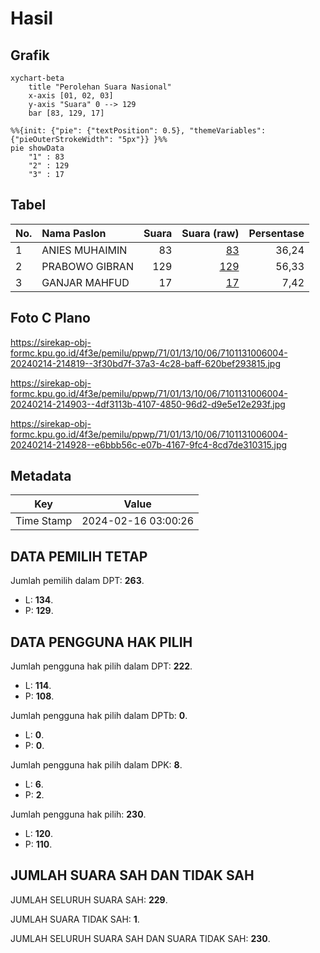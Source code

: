 # Hasil

## Grafik

```mermaid
xychart-beta
    title "Perolehan Suara Nasional"
    x-axis [01, 02, 03]
    y-axis "Suara" 0 --> 129
    bar [83, 129, 17]
```

```mermaid
%%{init: {"pie": {"textPosition": 0.5}, "themeVariables": {"pieOuterStrokeWidth": "5px"}} }%%
pie showData
    "1" : 83
    "2" : 129
    "3" : 17
```

## Tabel

| No. | Nama Paslon    | Suara | Suara (raw) | Persentase |
|:--- |:-------------- | -----:| -----------:| ----------:|
| 1   | ANIES MUHAIMIN | 83    | [83][p-1]   | 36,24      |
| 2   | PRABOWO GIBRAN | 129   | [129][p-2]  | 56,33      |
| 3   | GANJAR MAHFUD  | 17    | [17][p-3]   | 7,42       |


[p-1]: https://github.com/gigit-pemilu/pemilu-2024/blob/main/pilpres/hitung-suara/sub/71-sulawesi-utara/sub/01-bolaang-mongondow/sub/13-bolaang/sub/1006-inobonto-(kel)/sub/004-tps/sub/paslon-1.txt
[p-2]: https://github.com/gigit-pemilu/pemilu-2024/blob/main/pilpres/hitung-suara/sub/71-sulawesi-utara/sub/01-bolaang-mongondow/sub/13-bolaang/sub/1006-inobonto-(kel)/sub/004-tps/sub/paslon-2.txt
[p-3]: https://github.com/gigit-pemilu/pemilu-2024/blob/main/pilpres/hitung-suara/sub/71-sulawesi-utara/sub/01-bolaang-mongondow/sub/13-bolaang/sub/1006-inobonto-(kel)/sub/004-tps/sub/paslon-3.txt

## Foto C Plano

https://sirekap-obj-formc.kpu.go.id/4f3e/pemilu/ppwp/71/01/13/10/06/7101131006004-20240214-214819--3f30bd7f-37a3-4c28-baff-620bef293815.jpg

https://sirekap-obj-formc.kpu.go.id/4f3e/pemilu/ppwp/71/01/13/10/06/7101131006004-20240214-214903--4df3113b-4107-4850-96d2-d9e5e12e293f.jpg

https://sirekap-obj-formc.kpu.go.id/4f3e/pemilu/ppwp/71/01/13/10/06/7101131006004-20240214-214928--e6bbb56c-e07b-4167-9fc4-8cd7de310315.jpg


## Metadata

| Key        | Value               |
| ---------- | ------------------- |
| Time Stamp | 2024-02-16 03:00:26 |


## DATA PEMILIH TETAP

Jumlah pemilih dalam DPT: **263**.
 * L: **134**.
 * P: **129**.

## DATA PENGGUNA HAK PILIH

Jumlah pengguna hak pilih dalam DPT: **222**.
 * L: **114**.
 * P: **108**.

Jumlah pengguna hak pilih dalam DPTb: **0**.
 * L: **0**.
 * P: **0**.

Jumlah pengguna hak pilih dalam DPK: **8**.
 * L: **6**.
 * P: **2**.

Jumlah pengguna hak pilih: **230**.
 * L: **120**.
 * P: **110**.

## JUMLAH SUARA SAH DAN TIDAK SAH

JUMLAH SELURUH SUARA SAH: **229**.

JUMLAH SUARA TIDAK SAH: **1**.

JUMLAH SELURUH SUARA SAH DAN SUARA TIDAK SAH: **230**.


